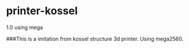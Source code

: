 # printer-kossel
1.0 using mega

###This is a imitation from kossel structure 3d printer. Using mega2560.

